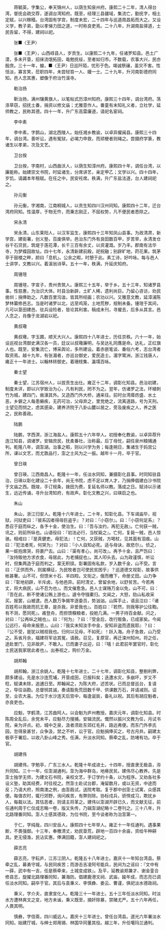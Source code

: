 <!-- { "loadSidebar": true } -->
　　蒋毓英，字集公，奉天锦州人，以荫生知泉州府。康熙二十二年，清人得台湾，督抚会疏交荐，遂调台湾知府。既至，经理三县疆域，集流亡，勤抚字，相土定赋，以兴稼穑。台湾固有学宫，制度未宏，二十四年与巡道周昌拓而大之。又设义学，教子弟，勖以孝悌力田之道，一时称良吏焉。二十八年，升湖南盐驿道，士民告留，不得，建祠以祀。

　　张■〈王尹〉

　　张■〈王尹〉，山西崞县人，岁贡生。以康熙二十九年，任诸罗知县。邑土广漠，多未开垦，招徕流氓拓田，黾勉抚绥，至者如归市。不数载，农事大兴，民亦殷庶。三十一年，蝗，■〈王尹〉日巡阡陌，忧形于色。竭诚祭禳，虽灾不害。性恬淡，寡言笑，莅职四年，未尝轻笞一人、嫚一士。二十九年，升河南彰德府同知。邑人念其惠，塑像于府治竹溪寺。

　　勒治扬

　　靳治扬，满州镶黄旗人，以笔帖式历漳州知府。康熙三十四年，调台湾府。荡涤草窃，招抚土番，捐资以修文庙；尤雅意作人。番童有未知礼义者，立社学，延师教之，民称其德。四十一年，升广东高雷廉道，请祀名宦祠。

　　李中素

　　李中素，字鹊山，湖北西陵人。始任湘乡教谕，以卓异擢闽县。康熙三十四年，调台湾。善听讼，遇有冤狱，必竭力申救，而顽梗者则绳之。尝摄府学篆，教诸生以孝弟，次及文艺。

　　卫台揆

　　卫台揆，字南村，山西曲沃人，以荫生知漳州府。康熙四十年，调任台湾，以廉能称。始建崇文书院，时延诸生，分席讲艺，亲定甲乙；文学以兴。四十四年，岁饥，请蠲本年租赋。在任之中，民安衽席。秩满，升广东盐法道，台人建祠祀之。

　　孙元衡

　　孙元衡，字湘南，江南桐城人，以贡生知四川汉州同知。康熙四十二年，迁台湾府同知。性温厚，于物无忤，而秉志刚正，不屈权势，凡不便民者悉除之。

　　宋永清

　　宋永清，山东莱阳人，以汉军监生，康熙四十三年知凤山县事。为政清肃，新学宫，建衙署，创义塾，百废俱举。邑治东门外有良田数百甲，岁苦旱，永清发仓谷千石贷民，筑堤于莲花潭，长千三百有余丈，以资灌溉。岁乃丰。郡南有法华寺，为梦蝶园故址。四十七年，永清新建前殿，祀祝融；别辟旷地，莳花果。筑茅亭于鼓楼之畔，颜曰「息机」。公余之暇，时憩于此。素工诗，好吟咏。每与邑人士讲学，文教以兴。着溪翁诗草。五十一年，秩满，升延庆知府。

　　周锺瑄

　　周锺瑄，字宣子，贵州贵筑人。康熙三十五年，举于乡。五十三年，知诸罗县事。性慈惠，为治识大体。时县治新辟，土旷人稀，遗利尚巨。乃留心咨访，劝民凿圳；捐俸助之。凡数百里沟洫，皆其所经画；农功以兴。又雅意文教，延漳浦陈梦林纂修邑志。当是时诸罗以北，远至鸡笼，土地荒秽，规制未备。锺瑄于其间，凡可以垦田建邑、驻兵设险者，皆论其利害。稿成未刊，寻擢去，后多从其言。邑人念之，肖像于龙湖岩以祀。

　　黄叔璥

　　黄叔璥，字玉圃，顺天大兴人。康熙四十八年进士，历任京秩。六十一年，始设巡视台湾御史满汉各一员，廷议以叔璥廉明，与吴达礼同膺是命。达礼，正红旗人也。既至，安集流亡，博采舆论，多所建设。着赤嵌笔谈、番俗六考，志台湾者取资焉。越十九年，有张湄者，亦巡台御史，爱民造士。湄字鹭洲，浙江钱唐人，雍正十一年进士。以翰林转御史。着珊枝集、瀛壖百咏。

　　秦士望

　　秦士望，江苏宿州人，以拔贡生出仕。雍正十二年，调彰化知县。邑治初建，制度未详，即以兴学致治为心，凡有利民，罔不为之。翌年，仿诸罗之法，环植刺竹为城，建四门，凿濠其外。又造西门外大桥，通来往。前时台湾瘴疠盛、水土恶，乡僻之人每患癞疾，无药可治，父母弃之，里党绝之，流离道路，号为天刑。士望见而悯之，虑其感染，建养济院于八卦山麓以居之，旁及废疾之人，养之医之，民称善政。

　　陆鹏

　　陆鹏，字西溟，浙江海盐人。康熙五十六年举人。初授奉化教谕，以卓异荐升连江知县，调诸罗。安辑庶民，抚柔番社，治称最。后丁母忧，嗣任泉州粮捕通判。乾隆八年，调澎湖。治事之暇，则以兴学为务；每逢朔日，集诸生于妈宫公所，课以文艺，而尤敦品行，澎之士风为之一振。越年十一月，卒于官。

　　曾日瑛

　　曾日瑛，江西南昌人。乾隆十一年，任淡水同知，兼摄彰化县事。时同知驻县治，日瑛以彰化建设二十余年，尚无书院，虑不足以育人才，乃捐俸倡建白沙书院于文庙之西。既竣，手订规条，拨田为费，复延名师以教。落成之日。赋诗以示诸生，远近传诵，寻升台湾知府，有政声。彰化文教之兴，曰瑛启之也。

　　朱山

　　朱山，浙江归安人。乾隆十六年进士。二十年，知彰化县。下车谒庙毕，视狱，问狱吏曰：『彼系囚者得毋巨盗乎』？对曰：『小窃尔』。曰：『小窃何足系』？悉召于庭而纵之，各予十金，使治生。曰：『吾与汝约，再犯无赦』。亡何获一贼，讯之，则前所纵也。山语役曰：『初法必行，当杖毙之』。亡何，复毙一贼，邑人惊骇。相戒曰：『是真健吏。毋犯法』！亡何，又获贼，方喝杖，见其面有泪痕。山曰：『犯法者死，何哭为』？对曰：『小人自知必死。适与母诀，故悲尔』。侦之，果一妪抱席哭，将裹尸去。山曰：『渠有孝心，尚可改』。再予十金，且严饬曰：『汝持贩他方求衣食，毋居此，为老捕捉也』。其人叩头去。山为政谨慎，听讼时，但集两造于庭而判之，案无积牍。彰署固有私款，岁入数千金，山不受。言曰：『正供而外，则属横征，为民牧者岂可使民贫困乎』？巡道德文视彰，故事供帐甚奢。山不可，但馈米十石、羊四羫。文衔之，俄而檄下，命册丈田。山力争曰：『彰地初辟，半斥卤，与他邑异。前时清丈，曾留余地，以舒贫苦。今若再丈，将大病民，山不忍为也』。而文催愈急。邑人士谋赂万金以免，山不可，曰：『吾在此，断不使诸公贿上游也』。遽令夺镪橐归。文闻之，大怒，劾山私收采买。报罢，山被逮。邑人数万争揭竿逐委员，势汹汹。山挥手止，语且泣曰：『诸百姓苟以我故而抗王章，是杀我，非爱我也』。百姓曰：『若然，则我等护公往鞫。有不测，愿同死』。甫登舟，而担馈糗粮者，投舱几满。一男子持百金献。问之，对曰：『公再纵之贼也』。曰：『何为』？曰：『受金后，改行贩鱼，已成家矣。今闻公远行，母命来报恩』。山曰：『我实未知汝手中金，安知非盗而遗我耶』？曰：『公不受，是犹以贼视我也。归何以见母，不如死』！跃入海。舟子急救，山乃受之。系省月余，福建将军谂其冤，请赦。召见，复原官，再迁滦州知州。将之任，途赴里门，见非故庐，不敢入。已而妻子出迎，曰：『嘻！此君前年罢官时，彰化士民送我家居此者也』。出券视之，购价万金。

　　胡邦翰

　　胡邦翰，浙江余姚人。乾隆十七年进士。二十七年，调彰化知县，整剔利弊，颇多建设。先是水沙连荒埔，开垦成田，已报科矣；迭遭水灾，多崩坏，岁又不稔，赋课未除，追逋日至。邦翰闻之，为陈大府，述苦状。已而总督巡台，复请之，导往诣勘。总督悯其诚，奏请豁免荒田数千甲、供课数万石，并请减则。诏至，业农大喜。为位于水沙连天后宫中，每逢诞辰，备礼以祝。其后有胡应魁者，亦良吏也。

　　应魁，字鹤清，江苏曲阿人。以会魁为庐州教授。嘉庆元年，调彰化知县。时陈周全乱后，余党未平，应魁尽力搜捕，安辑流民。慨然以振兴文教为任，月试书院，亲为评点。初，城中乏泉，汲者须赴东郊红毛井，路远弗便。而东门外李氏园，忽得泉甚甘，众争汲，禁之不听，讼于官。应魁捐俸买之，号古月井。嗣建太极亭于署后，以收八卦山峰之秀。任满，升淡水同知。蔡牵之乱，防堵有功。卒于官。

　　胡建伟

　　胡建伟，字勉亭，广东三水人。乾隆十年成进士。十四年，授直隶无极县，洊升同知。三十一年，任澎湖通判。澎为海中群岛，地瘠民贫。建伟尽心教养。先是澎士独学无师，为建文石书院，亲校文艺，手订学约十条，以为程序。又劝各社多设义塾，助其经费，时往视之。然澎士赴试台郡，淹留数月，或以无资，中途而反；乃请大府，照南澳之例，由澎扃试，送院考取。复于郡中创澎士试寓，众感其便。每值农时，辄行郊野，询问疾苦，有弊则除。协标戍兵，骄悍成习，欺扰乡人，每裁以法。其怙恶者，则请主将革之。建伟以澎湖开辟已久，而文献无征，前任通判周于仁仅成志略一卷，版又失传，乃辑澎湖纪略十二卷刊之。三十八年，升北路理番同知。澎人士感其德政，为位书院，至今谈者称为治澎第一。

　　于仁，字纯哉，四川安岳人。康熙四十七年举人。雍正十一年任通判。遇事果断，不畏强御。十三年，奉檄清丈，劝民垦荒，辟地一百四十余亩，资给牛种耕具。吏无侵渔，民沾实惠。俸满回籍，澎人建祠祀之。

　　薛志亮

　　薛志亮，字耘庐，江苏江阴人。乾隆五十八年进士。嘉庆十一年知台湾县。蔡牵之乱，募勇守城，与民同疾苦；而游击吉凌阿号能兵，民间为之谣曰：『文中有一薛，武中有一吉，任是蔡牵来，土城变成铁』。及平，延教谕郑兼才、谢金銮合修县志，旋擢北路理番同知，兼海防。倡建鹿港文祠、武庙，踰年成，而志亮已调任淡水同知。嗣卒于官。其后与袁秉义、李慎彝、娄云、曹谨，俱祀淡水德政祠。

　　秉义，字介夫，直隶宣化人。乾隆三十一年进士。五十三年任淡水同知。时淡水方遭林爽文之变，地方未谧，秉义既至，摘奸除暴，禁赌尤严。五十六年再任，人畏其明。

　　慎彝，字信斋，四川威远人。嘉庆十三年进士。曾任台湾县。道光六年署淡水同知。始建厅城，与绅士郑用锡、林国华同董其役。越三年，升任噶玛兰通判。

